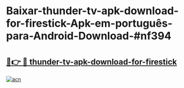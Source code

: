# Baixar-thunder-tv-apk-download-for-firestick-Apk-em-português​-para-Android-Download-#nf394

# <h2><a href="https://ainizakaria.my?title=thunder-tv-apk-download-for-firestick&ref=24M">🔗👉 🔴 thunder-tv-apk-download-for-firestick</a></h2>

[![acn](https://github.com/user-attachments/assets/0f9c940e-d8b0-45ae-aac7-cd30a18b3e1c)](https://ainizakaria.my?title=thunder-tv-apk-download-for-firestick&ref=24M)

